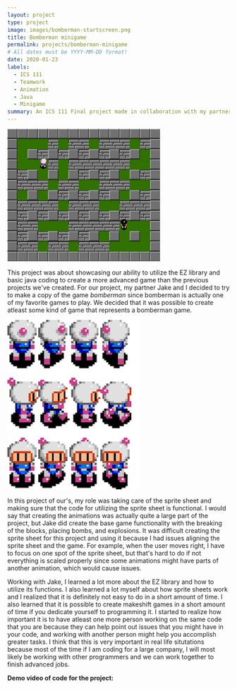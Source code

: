 ```yaml
---
layout: project
type: project
image: images/bomberman-startscreen.png
title: Bomberman minigame
permalink: projects/bomberman-minigame
# All dates must be YYYY-MM-DD format!
date: 2020-01-23
labels:
  - ICS 111
  - Teamwork
  - Animation
  - Java
  - Minigame
summary: An ICS 111 Final project made in collaboration with my partner, Jake Imanaka. 
---
```


<img class="ui centered medium image" src="/images/bomberman-ingame.png">

This project was about showcasing our ability to utilize the EZ library and basic java coding to create a more advanced game than the previous projects we've created. For our project, my partner Jake and I decided to try to make a copy of the game *bomberman* since bomberman is actually one of my favorite games to play. We decided that it was possible to create atleast some kind of game that represents a bomberman game.

<img class="ui medium right floated rounded image" src="../images/bomberman-sprite-sheet.png">

In this project of our's, my role was taking care of the sprite sheet and making sure that the code for utilizing the sprite sheet is functional. I would say that creating the animations was actually quite a large part of the project, but Jake did create the base game functionality with the breaking of the blocks, placing bombs, and explosions. It was difficult creating the sprite sheet for this project and using it because I had issues aligning the sprite sheet and the game. For example, when the user moves right, I have to focus on one spot of the sprite sheet, but that's hard to do if not everything is scaled properly since some animations might have parts of another animation, which would cause issues.

Working with Jake, I learned a lot more about the EZ library and how to utilize its functions. I also learned a lot myself about how sprite sheets work and I realized that it is definitely not easy to do in a short amount of time. I also learned that it is possible to create makeshift games in a short amount of time if you dedicate yourself to programming it. I started to realize how important it is to have atleast one more person working on the same code that you are because they can help point out issues that you might have in your code, and working with another person might help you accomplish greater tasks. I think that this is very important in real life situtations because most of the time if I am coding for a large company, I will most likely be working with other programmers and we can work together to finish advanced jobs.

**Demo video of code for the project:**
<div class="ui embed" data-source="youtube" data-id="Az70m4X7Eu8" >
</div>




